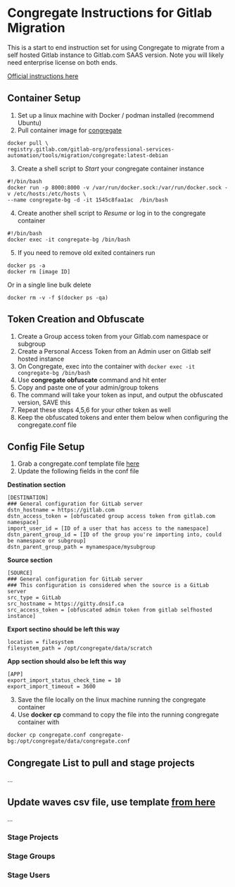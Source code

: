 # Congregate Instructions for Gitlab Migration

This is a start to end instruction set for using Congregate to migrate from a self hosted Gitlab instance to Gitlab.com SAAS version. Note you will likely need enterprise license on both ends.

[Official instructions here](https://gitlab.com/gitlab-org/professional-services-automation/tools/migration/congregate/-/blob/master/docs/using-congregate.md#quick-start)

## Container Setup
1. Set up a linux machine with Docker / podman installed (recommend Ubuntu)
2. Pull container image for [congregate](https://gitlab.com/gitlab-org/professional-services-automation/tools/migration/congregate)
```
docker pull \
registry.gitlab.com/gitlab-org/professional-services-automation/tools/migration/congregate:latest-debian
``` 
3. Create a shell script to _Start_ your congregate container instance

```
#!/bin/bash
docker run -p 8000:8000 -v /var/run/docker.sock:/var/run/docker.sock -v /etc/hosts:/etc/hosts \
--name congregate-bg -d -it 1545c8faa1ac  /bin/bash
```

4. Create another shell script to _Resume_ or log in to the congregate container

```
#!/bin/bash
docker exec -it congregate-bg /bin/bash
```

5. If you need to remove old exited containers run

```
docker ps -a
docker rm [image ID]
```

Or in a single line bulk delete
```
docker rm -v -f $(docker ps -qa)
```

## Token Creation and Obfuscate
1. Create a Group access token from your Gitlab.com namespace or subgroup
2. Create a Personal Access Token from an Admin user on Gitlab self hosted instance
3. On Congregate, exec into the container with ```docker exec -it congregate-bg /bin/bash```
4. Use **congregate obfuscate** command and hit enter
5. Copy and paste one of your admin/group tokens
6. The command will take your token as input, and output the obfuscated version, SAVE this
7. Repeat these steps 4,5,6 for your other token as well
8. Keep the obfuscated tokens and enter them below when configuring the congregate.conf file

## Config File Setup
1. Grab a congregate.conf template file [here](https://gitlab.com/gitlab-org/professional-services-automation/tools/migration/congregate/-/blob/master/congregate.conf.template)
2. Update the following fields in the conf file

**Destination section**
```
[DESTINATION]
### General configuration for GitLab server
dstn_hostname = https://gitlab.com
dstn_access_token = [obfuscated group access token from gitlab.com namespace]
import_user_id = [ID of a user that has access to the namespace]
dstn_parent_group_id = [ID of the group you're importing into, could be namespace or subgroup]
dstn_parent_group_path = mynamespace/mysubgroup
```

**Source section**
```
[SOURCE]
### General configuration for GitLab server
### This configuration is considered when the source is a GitLab server
src_type = GitLab
src_hostname = https://gitty.dnsif.ca
src_access_token = [obfuscated admin token from gitlab selfhosted instance]
```

**Export sectino should be left this way**
```
location = filesystem
filesystem_path = /opt/congregate/data/scratch
```

**App section should also be left this way**
```
[APP]
export_import_status_check_time = 10
export_import_timeout = 3600
```
3. Save the file locally on the linux machine running the congregate container
4. Use **docker cp** command to copy the file into the running congregate container with
```
docker cp congregate.conf congregate-bg:/opt/congregate/data/congregate.conf
```

## Congregate List to pull and stage projects
...

## Update waves csv file, use template [from here](https://gitlab.com/gitlab-org/professional-services-automation/tools/migration/congregate/-/blob/master/templates/stage-wave-template.csv)
...


### Stage Projects
### Stage Groups
### Stage Users
